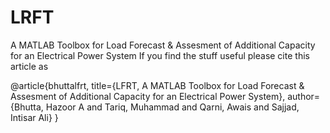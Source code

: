 # LRFT
A MATLAB Toolbox for Load Forecast &amp; Assesment of Additional Capacity for an Electrical Power System
If you find the stuff useful 
please cite this article as 

@article{bhuttalfrt,
  title={LFRT, A MATLAB Toolbox for Load Forecast \& Assesment of Additional Capacity for an Electrical Power System},
  author={Bhutta, Hazoor A and Tariq, Muhammad and Qarni, Awais and Sajjad, Intisar Ali}
}
